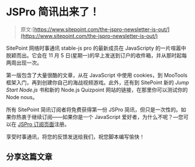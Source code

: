 # JSPro 简讯出来了！

> 原文:[https://www.sitepoint.com/the-jspro-newsletter-is-out/](https://www.sitepoint.com/the-jspro-newsletter-is-out/)

SitePoint 网络时事通讯 stable-js pro 的最新成员在 JavaScripty 的一片喧嚣中脱颖而出。它会在 11 月 5 日(星期一)的早上发送到订户的收件箱，并从那时起每两周出现一次。

第一版包含了大量很酷的文章，从在 JavaScript 中使用 cookies，到 MooTools 框架入门，再到创建你自己的海战视频游戏。此外，还有到 SitePoint 新的 *Jump Start Node.js* 书和新的 Node.js Quizpoint 网站的链接，在那里你可以测试你的 Node nous。

所有 SitePoint 简讯订阅者将免费获得第一份 JSPro 简讯，但只是一次性的。如果你热衷于继续订阅——如果你是一个 JavaScript 爱好者，为什么不呢？—您可以在 [JSPro 订阅页面](https://www.sitepoint.com/newsletters/ "JSPro newsletter subscription")注册。

享受时事通讯，将您的反馈发送给我们，祝您脚本编写愉快！

## 分享这篇文章
